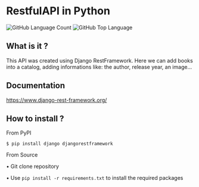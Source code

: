 # RestfulAPI in Python

<p>
<img alt="GitHub Language Count" src="https://img.shields.io/github/languages/count/ViniciussCL/library_API" />
<img alt="GitHub Top Language" src="https://img.shields.io/github/languages/top/ViniciussCL/library_API" />
</p>

## What is it ?
This API was created using Django RestFramework. Here we can add books into a catalog, adding informations like: the author, release year, an image...

## Documentation
 https://www.django-rest-framework.org/

## How to install ?
From PyPI
```
$ pip install django djangorestframework
```
From Source

• Git clone repository

• Use ```pip install -r requirements.txt``` to install the required packages
